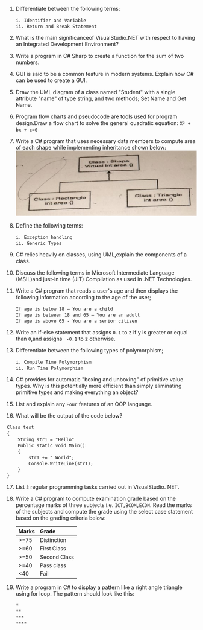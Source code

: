 1.  Differentiate between the following terms:

        i. Identifier and Variable
        ii. Return and Break Statement

2.  What is the main significanceof VisualStudio.NET with respect to having an Integrated Development Environment?

3.  Write a program in C# Sharp to create a function for the sum of two numbers.

4.  GUI is said to be a common feature in modern systems. Explain how C# can be used to create a GUI.

5.  Draw the UML diagram of a class named "Student" with a single attribute "name" of type string, and two methods; Set Name and Get Name.

6.  Program flow charts and pseudocode are tools used for program design.Draw a flow chart
    to solve the general quadratic equation:
    `X² + bx + c=0`

7.  Write a C# program that uses necessary data members to compute area of each shape while implementing inheritance shown below:
    ![class diagram](images/visual_class.jpg)

8.  Define the following terms:

        i. Exception handling
        ii. Generic Types

9.  C# relies heavily on classes, using UML,explain the components of a class.

10. Discuss the following terms in Microsoft Intermediate Language (MSIL)and just-in
    time (JIT) Compilation as used in .NET Technologies.

11. Write a C# program that reads a user's age and then displays the following information according to the age of the user;

        If age is below 18 – You are a child
        If age is between 18 and 65 – You are an adult
        If age is above 65 - You are a senior citizen

12. Write an if-else statement that assigns `0.1` to z if y is greater or equal than `0`,and
    assigns ` -0.1` to z otherwise.

13. Differentiate between the following types of polymorphism;

        i. Compile Time Polymorphism
        ii. Run Time Polymorphism

14. C# provides for automatic "boxing and unboxing" of primitive value types. Why is
    this potentially more efficient than simply eliminating primitive types and making
    everything an object?

15. List and explain any `Four` features of an OOP language.

16. What will be the output of the code below?

```
Class test
{
    String str1 = "Hello"
    Public static void Main()
    {
        str1 += " World";
        Console.WriteLine(str1);
    }
}
```

17. List `3` regular programming tasks carried out in VisualStudio. NET.

18. Write a C# program to compute examination grade based on the percentage marks of three subjects i.e. `ICT,BCOM,ECON`. Read the marks of the subjects and compute the grade using the select case statement based on the grading criteria below:

    | Marks | Grade        |
    | ----- | ------------ |
    | >=75  | Distinction  |
    | >=60  | First Class  |
    | >=50  | Second Class |
    | >=40  | Pass class   |
    | <40   | Fail         |

19. Write a program in C# to display a pattern like a right angle triangle using for loop. The pattern should look like this:

        *
        **
        ***
        ****
